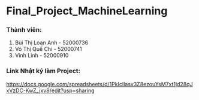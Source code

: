 # Final_Project_MachineLearning

### Thành viên:
1. Bùi Thị Loan Anh - 52000736
2. Võ Thị Quế Chi - 52000741
3. Vinh Linh - 52000910

### Link Nhật ký làm Project: 
https://docs.google.com/spreadsheets/d/1PkIcIlasv3Z8ezouYsM7xt1jd28qJxVzDC-KwZ_jxv8/edit?usp=sharing
